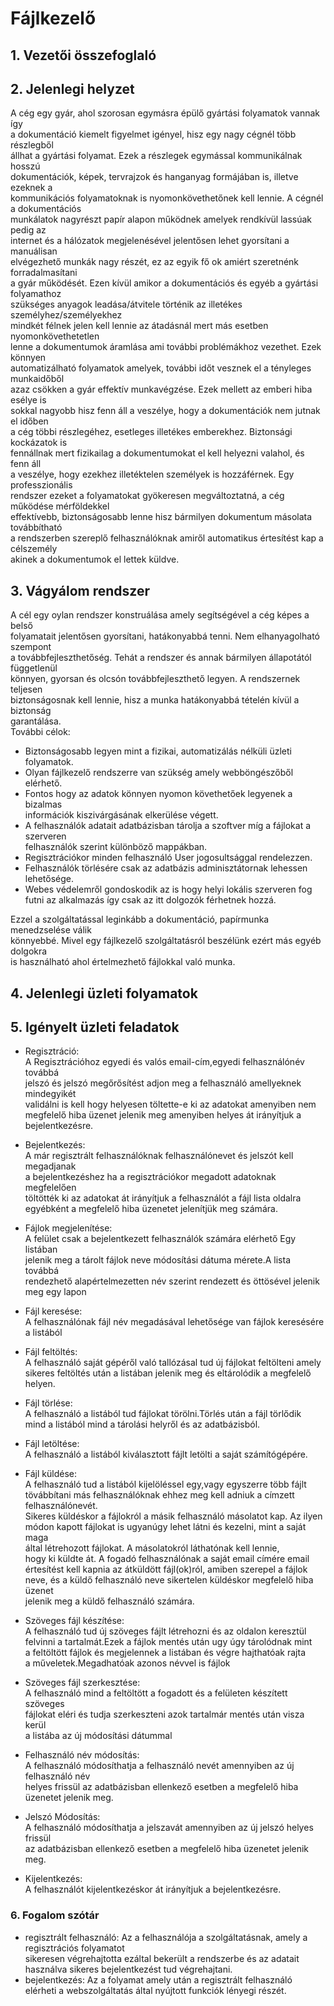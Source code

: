 # Fájlkezelő

## 1. Vezetői összefoglaló

## 2. Jelenlegi helyzet
A cég egy gyár, ahol szorosan egymásra épülő gyártási folyamatok vannak így <br>
a dokumentáció kiemelt figyelmet igényel, hisz egy nagy cégnél több részlegből<br>
állhat a gyártási folyamat. Ezek a részlegek egymással kommunikálnak hosszú<br>
dokumentációk, képek, tervrajzok és hanganyag formájában is, illetve ezeknek a <br>
kommunikációs folyamatoknak is nyomonkövethetőnek kell lennie. A cégnél a dokumentációs<br>
munkálatok nagyrészt papír alapon működnek amelyek rendkívül lassúak pedig az<br>
internet és a hálózatok megjelenésével jelentősen lehet gyorsítani a manuálisan <br>
elvégezhető munkák nagy részét, ez az egyik fő ok amiért szeretnénk forradalmasítani<br>
a gyár működését. Ezen kívül amikor a dokumentációs és egyéb a gyártási folyamathoz<br>
szükséges anyagok leadása/átvitele történik az illetékes személyhez/személyekhez<br>
mindkét félnek jelen kell lennie az átadásnál mert más esetben nyomonkövethetetlen<br>
lenne a dokumentumok áramlása ami további problémákhoz vezethet. Ezek könnyen <br>
automatizálható folyamatok amelyek, további időt vesznek el a tényleges munkaidőből<br>
azaz csökken a gyár effektív munkavégzése. Ezek mellett az emberi hiba esélye is<br>
sokkal nagyobb hisz fenn áll a veszélye, hogy a dokumentációk nem jutnak el időben<br>
a cég többi részlegéhez, esetleges illetékes emberekhez. Biztonsági kockázatok is<br>
fennállnak mert fizikailag a dokumentumokat el kell helyezni valahol, és fenn áll<br>
a veszélye, hogy ezekhez illetéktelen személyek is hozzáférnek. Egy professzionális<br>
rendszer ezeket a folyamatokat gyökeresen megváltoztatná, a cég működése mérföldekkel<br>
effektívebb, biztonságosabb lenne hisz bármilyen dokumentum másolata továbbítható<br>
a rendszerben szereplő felhasználóknak amiről automatikus értesítést kap a célszemély<br>
akinek a dokumentumok el lettek küldve.

## 3. Vágyálom rendszer
A cél egy oylan rendszer konstruálása amely segítségével a cég képes a belső <br>
folyamatait jelentősen gyorsítani, hatákonyabbá tenni. Nem elhanyagolható szempont<br>
a továbbfejleszthetőség. Tehát a rendszer és annak bármilyen állapotától függetlenül<br>
könnyen, gyorsan és olcsón továbbfejleszthető legyen. A rendszernek teljesen <br> 
biztonságosnak kell lennie, hisz a munka hatákonyabbá tételén kívül a biztonság<br>
garantálása.<br>
További célok:
* Biztonságosabb legyen mint a fizikai, automatizálás nélküli üzleti folyamatok.<br> 
* Olyan fájlkezelő rendszerre van szükség amely webböngészőből elérhető.
* Fontos hogy az adatok könnyen nyomon követhetőek legyenek a bizalmas<br>
információk kiszivárgásának elkerülése végett. 
* A felhasználók adatait adatbázisban tárolja a szoftver míg a fájlokat a szerveren<br>
 felhasználók szerint különböző mappákban. 
* Regisztrációkor minden felhasználó User jogosultsággal rendelezzen.
* Felhasználók törlésére csak az adatbázis adminisztátornak lehessen lehetősége.
* Webes védelemről gondoskodik az is hogy helyi lokális szerveren fog futni az alkalmazás
így csak az itt dolgozók férhetnek hozzá.

Ezzel a szolgáltatással leginkább a dokumentáció, papírmunka menedzselése válik <br> 
könnyebbé. Mivel egy fájlkezelő szolgáltatásról beszélünk ezért más egyéb dolgokra<br>
is használható ahol értelmezhető fájlokkal való munka.

## 4. Jelenlegi üzleti folyamatok


## 5. Igényelt üzleti feladatok

* Regisztráció:<br>
  A Regisztrációhoz egyedi és valós email-cím,egyedi felhasználónév továbbá<br>
  jelszó és jelszó megőrősítést adjon meg a felhasználó amellyeknek mindegyikét<br>
  validálni is kell hogy helyesen töltette-e ki az adatokat amenyiben nem<br>
  megfelelő hiba üzenet jelenik meg amenyiben helyes át irányítjuk a bejelentkezésre.

* Bejelentkezés:<br>
  A már regisztrált felhasználóknak felhasználónevet és jelszót kell megadjanak<br>
  a bejelentkezéshez ha a regisztrációkor megadott adatoknak megfelelően <br>
  töltötték ki az adatokat át irányítjuk a felhasználót a fájl lista oldalra <br>
  egyébként a megfelelő hiba üzenetet jelenítjük meg számára.


* Fájlok megjelenítése:<br>
  A felület csak a bejelentkezett felhasználók számára elérhető Egy listában <br>
  jelenik meg a tárolt fájlok neve módosítási dátuma mérete.A lista továbbá<br>
  rendezhető alapértelmezetten név szerint rendezett és öttösével jelenik meg egy lapon<br>

* Fájl keresése:<br>
  A felhasználónak fájl név megadásával lehetősége van fájlok keresésére a listából

* Fájl feltöltés:<br>
  A felhasználó saját gépéről való tallózásal tud új fájlokat feltölteni amely <br>
  sikeres feltöltés után a listában jelenik meg és eltárolódik a megfelelő helyen.

* Fájl törlése:<br>
  A felhasználó a listából tud fájlokat törölni.Törlés után a fájl törlődik<br>
  mind a listából mind a tárolási helyről és az adatbázisból.

* Fájl letöltése:<br>
  A felhasználó a listából kiválasztott fájlt letölti a saját számítógépére. 

* Fájl küldése:<br>
  A felhasználó tud  a listából kijelöléssel egy,vagy egyszerre több fájlt<br>
  tövábbítani más felhasználóknak ehhez meg kell adniuk a címzett felhasználónevét.<br>
  Sikeres küldéskor a fájlokról a másik felhasználó másolatot kap. Az ilyen<br> 
  módon kapott fájlokat is ugyanúgy lehet látni és kezelni, mint a saját maga<br>
  által létrehozott fájlokat. A másolatokról láthatónak kell lennie,<br> 
  hogy ki küldte át. A fogadó felhasználónak a saját email címére email<br>
  értesítést kell kapnia az átküldött fájl(ok)ról, amiben szerepel a fájlok<br>
  neve, és a küldő felhasználó neve sikertelen küldéskor megfelelő hiba üzenet<br>
  jelenik meg a küldő felhasználó számára.

* Szöveges fájl készítése:<br>
  A felhasználó tud új szöveges fájlt létrehozni és az oldalon keresztül<br>
  felvinni a tartalmát.Ezek a fájlok mentés után ugy úgy tárolódnak mint<br>
  a feltöltött fájlok és megjelennek a listában és végre hajthatóak rajta<br>
  a műveletek.Megadhatóak azonos névvel is fájlok


* Szöveges fájl szerkesztése:<br>
  A felhasználó mind a feltöltött a fogadott és a felületen készített szöveges<br>
  fájlokat eléri és tudja szerkeszteni azok tartalmár mentés után visza kerül<br>
  a listába az új módosítási dátummal

* Felhasználó név módosítás:<br>
 A felhasználó módosíthatja a felhasználó nevét amennyiben az új felhasználó név<br>
 helyes frissül az adatbázisban ellenkező esetben a megfelelő hiba üzenetet jelenik meg.

* Jelszó Módosítás:<br>
 A felhasználó módosíthatja a jelszavát amennyiben az új jelszó helyes frissül <br>
 az adatbázisban ellenkező esetben a megfelelő hiba üzenetet jelenik meg.

* Kijelentkezés:<br>
  A felhasználót kijelentkezéskor át irányítjuk a bejelentkezésre.


### 6. Fogalom szótár
* regisztrált felhasználó: Az a felhasználója a szolgáltatásnak, amely a regisztrációs folyamatot<br> 
sikeresen végrehajtotta ezáltal bekerült a rendszerbe és az adatait használva sikeres bejelentkezést tud végrehajtani.
* bejelentkezés: Az a folyamat amely után a regisztrált felhasználó elérheti a webszolgáltatás által nyújtott funkciók lényegi részét. 